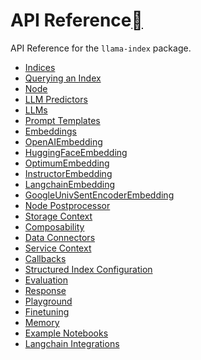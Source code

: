 API Reference[](#api-reference "Permalink to this heading")
============================================================

API Reference for the `llama-index` package.

* [Indices](indices.html)
* [Querying an Index](query.html)
* [Node](node.html)
* [LLM Predictors](llm_predictor.html)
* [LLMs](llms.html)
* [Prompt Templates](prompts.html)
* [Embeddings](service_context/embeddings.html)
* [OpenAIEmbedding](service_context/embeddings.html#openaiembedding)
* [HuggingFaceEmbedding](service_context/embeddings.html#huggingfaceembedding)
* [OptimumEmbedding](service_context/embeddings.html#optimumembedding)
* [InstructorEmbedding](service_context/embeddings.html#instructorembedding)
* [LangchainEmbedding](service_context/embeddings.html#langchainembedding)
* [GoogleUnivSentEncoderEmbedding](service_context/embeddings.html#googleunivsentencoderembedding)
* [Node Postprocessor](node_postprocessor.html)
* [Storage Context](storage.html)
* [Composability](composability.html)
* [Data Connectors](readers.html)
* [Service Context](service_context.html)
* [Callbacks](callbacks.html)
* [Structured Index Configuration](struct_store.html)
* [Evaluation](evaluation.html)
* [Response](response.html)
* [Playground](playground.html)
* [Finetuning](finetuning.html)
* [Memory](memory.html)
* [Example Notebooks](example_notebooks.html)
* [Langchain Integrations](langchain_integrations/base.html)
